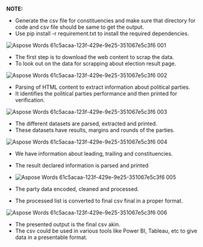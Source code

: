 ﻿**NOTE:**

- Generate the csv file for constituencies and make sure that directory for code and csv file should be same to get the output.
- Use pip install -r requirement.txt to install the required dependencies.


![Aspose Words 61c5acaa-123f-429e-9e25-351067e5c3f6 001](https://github.com/23tanisha/Lok_Sabha_Results/assets/104255244/b2266574-d094-446c-be9a-08c372640792)

- The first step is to download the web content to scrap the data.
- To look out on the data for scrapping about election result page.


![Aspose Words 61c5acaa-123f-429e-9e25-351067e5c3f6 002](https://github.com/23tanisha/Lok_Sabha_Results/assets/104255244/76edd10c-72d2-413a-aee4-37536cf317f1)

- Parsing of HTML content to extract information about political parties.
- It identifies the political parties performance and then printed for verification. 


![Aspose Words 61c5acaa-123f-429e-9e25-351067e5c3f6 003](https://github.com/23tanisha/Lok_Sabha_Results/assets/104255244/51bb07fa-27ab-438b-a7b2-5df0af19fe7d)

- The different datasets are parsed, extracted and printed.
- These datasets have results, margins and rounds of the parties.


![Aspose Words 61c5acaa-123f-429e-9e25-351067e5c3f6 004](https://github.com/23tanisha/Lok_Sabha_Results/assets/104255244/a4ce9d8c-f72f-4217-934c-2cb0b7071f1d)

- We have information about leading, trailing and constituencies.
- The result declared information is parsed and printed

- ![Aspose Words 61c5acaa-123f-429e-9e25-351067e5c3f6 005](https://github.com/23tanisha/Lok_Sabha_Results/assets/104255244/9a8c1e5a-876f-4163-a91e-8f660ffb7731)


- The party data encoded, cleaned and processed.
- The processed list is converted to final csv final in a proper format.


![Aspose Words 61c5acaa-123f-429e-9e25-351067e5c3f6 006](https://github.com/23tanisha/Lok_Sabha_Results/assets/104255244/da8e87e6-0895-4df8-b966-c91e4aeb245b)

- The presented output is the final csv akin.
- The csv could be used in various tools like Power BI, Tableau, etc to give data in a presentable format.

